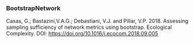 ### BootstrapNetwork

Casas⁠⁠⁠⁠⁠, G.; Bastazini,⁠V.A.G.;⁠ Debastiani, V.J. and⁠ Pillar, V.P. 2018. Assessing sampling sufficiency of network metrics using bootstrap. Ecological Complexity. DOI: https://doi.org/10.1016/j.ecocom.2018.09.005